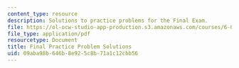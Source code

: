 ```yaml
---
content_type: resource
description: Solutions to practice problems for the Final Exam.
file: https://ol-ocw-studio-app-production.s3.amazonaws.com/courses/6-006-introduction-to-algorithms-spring-2008/09aba98b646b8e925c8b71a1c12cbb56_final_soln.pdf
file_type: application/pdf
resourcetype: Document
title: Final Practice Problem Solutions
uid: 09aba98b-646b-8e92-5c8b-71a1c12cbb56
---
```

